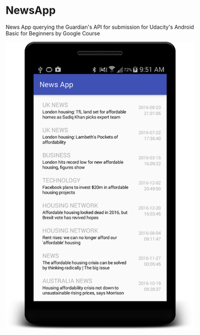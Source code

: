 # NewsApp
News App querying the Guardian's API for submission for Udacity's Android Basic for Beginners by Google Course

![alt text](https://github.com/novembergave/NewsApp/blob/master/device-2016-12-30-095215.png "Screenshot of app")
